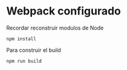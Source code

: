 # Webpack configurado

Recordar reconstruir modulos de Node
 ```
 npm install
 ```

 Para construir el build

 ```
 npm run build
 ```

